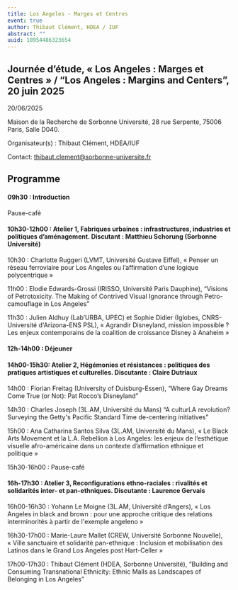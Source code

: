 ```yaml
---
title: Los Angeles - Marges et Centres
event: true
author: Thibaut Clément, HDEA / IUF
abstract: ""
uuid: 18954486323654
---
```



## Journée d’étude, « Los Angeles : Marges et Centres » / “Los Angeles : Margins and Centers”, 20 juin 2025

20/06/2025

Maison de la Recherche de Sorbonne Université, 28 rue Serpente, 75006 Paris, Salle D040.


Organisateur(s) : Thibaut Clément, HDEA/IUF

Contact: thibaut.clement@sorbonne-universite.fr

## Programme


#### 09h30 : Introduction

Pause-café

#### 10h30-12h00 : Atelier 1, Fabriques urbaines : infrastructures, industries et politiques d’aménagement. Discutant : Matthieu Schorung (Sorbonne Université)

10h30 : Charlotte Ruggeri (LVMT, Université Gustave Eiffel), « Penser un réseau ferroviaire pour Los Angeles ou l’affirmation d’une logique polycentrique »

11h00 : Elodie Edwards-Grossi (IRISSO, Université Paris Dauphine), “Visions of Petrotoxicity. The Making of Contrived Visual Ignorance through Petro-camouflage in Los Angeles”

11h30 : Julien Aldhuy (Lab’URBA, UPEC) et Sophie Didier (Iglobes, CNRS-Université d'Arizona-ENS PSL), « Agrandir Disneyland, mission impossible ? Les enjeux contemporains de la coalition de croissance Disney à Anaheim »

#### 12h-14h00 : Déjeuner

#### 14h00-15h30: Atelier 2, Hégémonies et résistances : politiques des pratiques artistiques et culturelles. Discutante : Claire Dutriaux

14h00 : Florian Freitag (University of Duisburg-Essen), “Where Gay Dreams Come True (or Not): Pat Rocco’s Disneyland”

14h30 : Charles Joseph (3L.AM, Université du Mans) “A culturLA revolution? Surveying the Getty's Pacific Standard Time de-centering initiatives”

15h00 : Ana Catharina Santos Silva (3L.AM, Université du Mans), « Le Black Arts Movement et la L.A. Rebellion à Los Angeles: les enjeux de l’esthétique visuelle afro-américaine dans un contexte d’affirmation ethnique et politique »

15h30-16h00 : Pause-café

#### 16h-17h30 : Atelier 3, Reconfigurations ethno-raciales : rivalités et solidarités inter- et pan-ethniques. Discutante : Laurence Gervais

16h00-16h30 : Yohann Le Moigne (3L.AM, Université d’Angers), « Los Angeles in black and brown : pour une approche critique des relations interminorités à partir de l'exemple angeleno »

16h30-17h00 : Marie-Laure Mallet (CREW, Université Sorbonne Nouvelle), « Ville sanctuaire et solidarité pan-ethnique : Inclusion et mobilisation des Latinos dans le Grand Los Angeles post Hart-Celler »

17h00-17h30 : Thibaut Clément (HDEA, Sorbonne Université), “Building and Consuming Transnational Ethnicity: Ethnic Malls as Landscapes of Belonging in Los Angeles”

